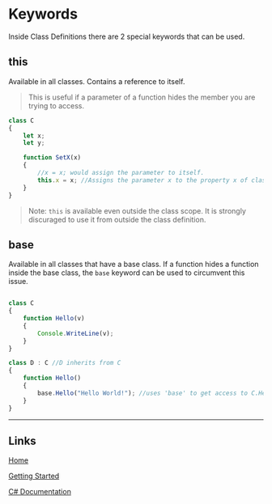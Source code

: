 # Keywords

Inside Class Definitions there are 2 special keywords that can be used.

## this

Available in all classes. Contains a reference to itself.

> This is useful if a parameter of a function hides the member you are trying to access.

```js
class C
{
	let x;
	let y;

	function SetX(x)
	{
		//x = x; would assign the parameter to itself.
		this.x = x; //Assigns the parameter x to the property x of class C
	}
}
```

> Note: `this` is available even outside the class scope. It is strongly discuraged to use it from outside the class definition.

## base

Available in all classes that have a base class.
If a function hides a function inside the base class, the `base` keyword can be used to circumvent this issue.

```js

class C
{
	function Hello(v)
	{
		Console.WriteLine(v);
	}
}

class D : C //D inherits from C
{
	function Hello()
	{
		base.Hello("Hello World!"); //uses 'base' to get access to C.Hello(v) instead of D.Hello()
	}
}


```

___

## Links

[Home](https://bytechkr.github.io/BadScript2/)

[Getting Started](https://bytechkr.github.io/BadScript2/GettingStarted.html)

[C# Documentation](https://bytechkr.github.io/BadScript2/reference/index.html)